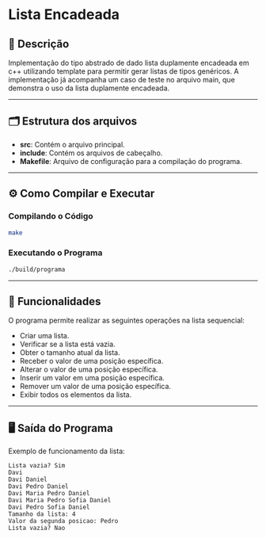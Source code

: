 # Lista Encadeada 

## 📄 Descrição
Implementação do tipo abstrado de dado lista duplamente encadeada em c++ utilizando template para permitir gerar listas de tipos genéricos. A implementação já acompanha um caso de teste no arquivo main, que demonstra o uso da lista duplamente encadeada.

---

## 🗂️ Estrutura dos arquivos
- **src**: Contém o arquivo principal.
- **include**: Contém os arquivos de cabeçalho.
- **Makefile**: Arquivo de configuração para a compilação do programa.

---

## ⚙️ Como Compilar e Executar

### Compilando o Código

```bash
make
```

### Executando o Programa

```bash
./build/programa
```

---

## 🔧 Funcionalidades
O programa permite realizar as seguintes operações na lista sequencial:
- Criar uma lista.
- Verificar se a lista está vazia.
- Obter o tamanho atual da lista.
- Receber o valor de uma posição específica.
- Alterar o valor de uma posição específica.
- Inserir um valor em uma posição específica.
- Remover um valor de uma posição específica.
- Exibir todos os elementos da lista.

---

## 🖥️ Saída do Programa
Exemplo de funcionamento da lista:

```
Lista vazia? Sim
Davi
Davi Daniel
Davi Pedro Daniel
Davi Maria Pedro Daniel
Davi Maria Pedro Sofia Daniel
Davi Pedro Sofia Daniel
Tamanho da lista: 4
Valor da segunda posicao: Pedro
Lista vazia? Nao

```
